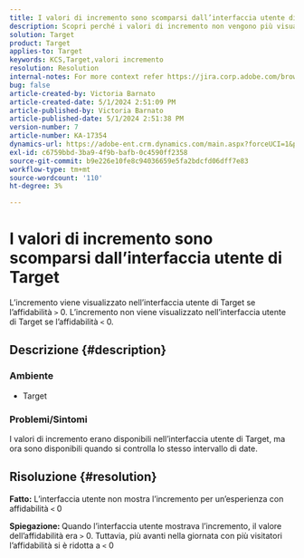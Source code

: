 ```yaml
---
title: I valori di incremento sono scomparsi dall’interfaccia utente di Target
description: Scopri perché i valori di incremento non vengono più visualizzati nell’interfaccia utente di Target.
solution: Target
product: Target
applies-to: Target
keywords: KCS,Target,valori incremento
resolution: Resolution
internal-notes: For more context refer https://jira.corp.adobe.com/browse/TGT-41844
bug: false
article-created-by: Victoria Barnato
article-created-date: 5/1/2024 2:51:09 PM
article-published-by: Victoria Barnato
article-published-date: 5/1/2024 2:51:38 PM
version-number: 7
article-number: KA-17354
dynamics-url: https://adobe-ent.crm.dynamics.com/main.aspx?forceUCI=1&pagetype=entityrecord&etn=knowledgearticle&id=303cf238-ca07-ef11-9f89-6045bd06eea5
exl-id: c6759bbd-3ba9-4f9b-bafb-0c4590ff2358
source-git-commit: b9e226e10fe8c94036659e5fa2bdcfd06dff7e83
workflow-type: tm+mt
source-wordcount: '110'
ht-degree: 3%

---
```


# I valori di incremento sono scomparsi dall’interfaccia utente di Target


L’incremento viene visualizzato nell’interfaccia utente di Target se l’affidabilità `>`  0. L’incremento non viene visualizzato nell’interfaccia utente di Target se l’affidabilità `<`  0.

## Descrizione {#description}


### <b>Ambiente</b>

- Target


### <b>Problemi/Sintomi</b>

I valori di incremento erano disponibili nell’interfaccia utente di Target, ma ora sono disponibili quando si controlla lo stesso intervallo di date.


## Risoluzione {#resolution}




<b>Fatto:</b> L’interfaccia utente non mostra l’incremento per un’esperienza con affidabilità `<`  0



<b>Spiegazione: </b>Quando l’interfaccia utente mostrava l’incremento, il valore dell’affidabilità era `>`  0. Tuttavia, più avanti nella giornata con più visitatori l’affidabilità si è ridotta a `<`  0
